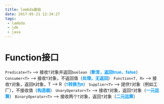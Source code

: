 ```yaml
---
title: lambda基础
date: 2017-05-21 12:34:27
tags: 
 - lambda
 - jdk
 - java
---
```


# Function接口

`Predicate<T>` --> 接收`T`对象并返回`boolean`（<font color=#0099ff>**断言，返回true、false**</font>）
`Consumer<T>` --> 接收`T`对象，不返回值（<font color=#0099ff>**处理，无返回**</font>）
`Function<T, R>` --> 接收`T`对象，返回`R`对象，T --> R（<font color=#0099ff>**`T`转换为`R`**</font>）
`Supplier<T>` --> 提供`T`对象（例如工厂），不接收值（<font color=#0099ff>**构造器**</font>）
`UnaryOperator<T>` --> 接收`T`对象，返回`T`对象（<font color=#0099ff>**一元运算**</font>）
`BinaryOperator<T>` --> 接收两个`T`对象，返回`T`对象（<font color=#0099ff>**二元运算**</font>）
